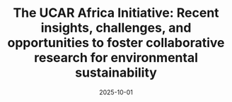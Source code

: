 ---
title: "The UCAR Africa Initiative: Recent insights, challenges, and opportunities to foster collaborative research for environmental sustainability"
collection: publications
category: journal        # <= use 'journal' for journals
permalink: /publications/2025-10-01-BAMS-YJ
date: 2025-10-01
venue: "Bulletin of the American Meteorological Society"
authors: "Wenfu Tang*, et al. (Jiang as coauthor)"
paperurl: "https://journals.ametsoc.org/view/journals/bams/aop/BAMS-D-24-0118.1/BAMS-D-24-0118.1.xml"
doi: "https://doi.org/10.1175/BAMS-D-24-0118.1"
excerpt: "Summary efforts of the UCAR/NCAR African Initiative"
citation: "Tang, W., et al., 2025. The UCAR Africa Initiative: Recent insights, challenges, and opportunities to foster collaborative research for environmental sustainability, Bulletin of the American Meteorological Society."
---